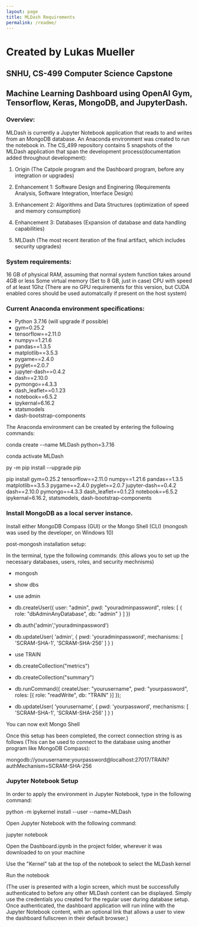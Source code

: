 ```yaml
---
layout: page
title: MLDash Requirements
permalink: /readme/
---
```


# Created by Lukas Mueller

## SNHU, CS-499 Computer Science Capstone 

## Machine Learning Dashboard using OpenAI Gym, Tensorflow, Keras, MongoDB, and JupyterDash. 


### Overviev: 
MLDash is currently a Jupyter Notebook application that reads to and writes from an MongoDB database. 
An Anaconda environment was created to run the notebook in. The CS_499 repository contains 5 snapshots of the MLDash
application that span the development process(documentation added throughout development):

1. Origin (The Catpole program and the Dashboard program, before any integration or upgrades)
 
2. Enhancement 1: Software Design and Enginering (Requirements Analysis, Software Integration, Interface Design)
 
3. Enhancement 2: Algorithms and Data Structures (optimization of speed and memory consumption)
 
4. Enhancement 3: Databases (Expansion of database and data handling capabilities)
 
5. MLDash (The most recent iteration of the final artifact, which includes security upgrades)



### System requirements:

16 GB of physical RAM, assuming that normal system function takes around 4GB or less
Some virtual memory (Set to 8 GB, just in case)
CPU with speed of at least 1Ghz 
(There are no GPU requirements for this version, but CUDA enabled cores should be used automatcally if present on the host system)


### Current Anaconda environment specifications:

* Python 3.7.16 (will upgrade if possible)
* gym=0.25.2
* tensorflow==2.11.0
* numpy==1.21.6
* pandas==1.3.5
* matplotlib==3.5.3
* pygame==2.4.0
* pyglet==2.0.7
* jupyter-dash==0.4.2
* dash==2.10.0
* pymongo==4.3.3
* dash_leaflet==0.1.23
* notebook==6.5.2
* ipykernal=6.16.2
* statsmodels
* dash-bootstrap-components

The Anaconda environment can be created by entering the following commands:

conda create --name MLDash python=3.7.16

conda activate MLDash

py -m pip install --upgrade pip

pip install gym=0.25.2 tensorflow==2.11.0 numpy==1.21.6 pandas==1.3.5 matplotlib==3.5.3 pygame==2.4.0 pyglet==2.0.7 jupyter-dash==0.4.2 dash==2.10.0 pymongo==4.3.3 dash_leaflet==0.1.23 notebook==6.5.2 ipykernal=6.16.2, statsmodels, dash-bootstrap-components


### Install MongoDB as a local server instance. 

Install either MongoDB Compass (GUI) or the Mongo Shell (CLI) (mongosh was used by the developer, on Windows 10)

post-mongosh installation setup:

In the terminal, type the following commands:
(this allows you to set up the necessary databases, users, roles, and security mechnisms)
* mongosh
* show dbs
* use admin

* db.createUser({
  user: "admin",
  pwd: "youradminpassword",
  roles: [ { role: "dbAdminAnyDatabase", db: "admin" } ]
})

* db.auth('admin','youradminpassword')

* db.updateUser(
  'admin',
  {
    pwd: 'youradminpassword',
    mechanisms: [ 'SCRAM-SHA-1', 'SCRAM-SHA-256' ] 
 }
)

* use TRAIN
* db.createCollection("metrics")
* db.createCollection("summary")

* db.runCommand({ 
  createUser: "yourusername",
  pwd: "yourpassword",
  roles: [{ role: "readWrite", db: "TRAIN" }]
});

* db.updateUser(
  'yourusername',
  {
    pwd: 'yourpassword',
    mechanisms: [ 'SCRAM-SHA-1', 'SCRAM-SHA-256' ] 
 }
)

You can now exit Mongo Shell

Once this setup has been completed, the correct connection string is as follows
(This can be used to connect to the database using another program like MongoDB Compass):

mongodb://yourusername:yourpassword@localhost:27017/TRAIN?authMechanism=SCRAM-SHA-256


### Jupyter Notebook Setup

In order to apply the environment in Jupyter Notebook, type in the following command:

python -m ipykernel install --user --name=MLDash


Open Jupyter Notebook with the following command:

jupyter notebook


Open the Dashboard.ipynb in the project folder, wherever it was downloaded to on your machine


Use the "Kernel" tab at the top of the notebook to select the MLDash kernel


Run the notebook

(The user is presented with a login screen, which must be successfully authenticated to before any other MLDash content can be displayed. Simply use the credentials you created for the regular user during database setup. Once authenticated, the dashboard application will run inline with the Jupyter Notebook content, with an optional link that allows a user to view the dashboard fullscreen in their default browser.)
